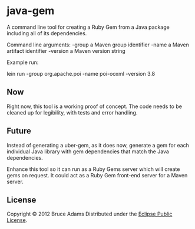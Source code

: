 # java-gem

A command line tool for creating a Ruby Gem from a Java package
including all of its dependencies.

Command line arguments:
 -group    a Maven group identifier
 -name     a Maven artifact identifier
 -version  a Maven version string

Example run:

lein run -group org.apache.poi -name poi-ooxml -version 3.8

## Now

Right now, this tool is a working proof of concept. The code needs to
be cleaned up for legibility, with tests and error handling.

## Future

Instead of generating a uber-gem, as it does now, generate a gem for
each individual Java library with gem dependencies that match the Java
dependencies.

Enhance this tool so it can run as a Ruby Gems server which will
create gems on request. It could act as a Ruby Gem front-end server
for a Maven server.

## License

Copyright © 2012 Bruce Adams
Distributed under the
[Eclipse Public License](http://www.eclipse.org/legal/epl-v10.html).
